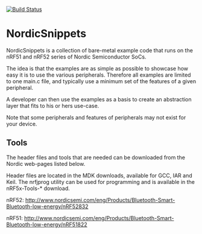 [![Build Status](https://travis-ci.org/andenore/NordicSnippets.svg)](https://travis-ci.org/andenore/NordicSnippets)
# NordicSnippets

NordicSnippets is a collection of bare-metal example code that runs on the nRF51 and nRF52 series of Nordic Semiconductor SoCs.

The idea is that the examples are as simple as possible to showcase how easy it is to use the various peripherals. Therefore all examples are limited to one main.c file, and typically use a minimum set of the features of a given peripheral.

A developer can then use the examples as a basis to create an abstraction layer that fits to his or hers use-case.

Note that some peripherals and features of peripherals may not exist for your device.

## Tools
The header files and tools that are needed can be downloaded from the Nordic web-pages listed below.

Header files are located in the MDK downloads, available for GCC, IAR and Keil.
The nrfjprog utility can be used for programming and is available in the nRF5x-Tools-* download.

nRF52: http://www.nordicsemi.com/eng/Products/Bluetooth-Smart-Bluetooth-low-energy/nRF52832

nRF51: http://www.nordicsemi.com/eng/Products/Bluetooth-Smart-Bluetooth-low-energy/nRF51822
